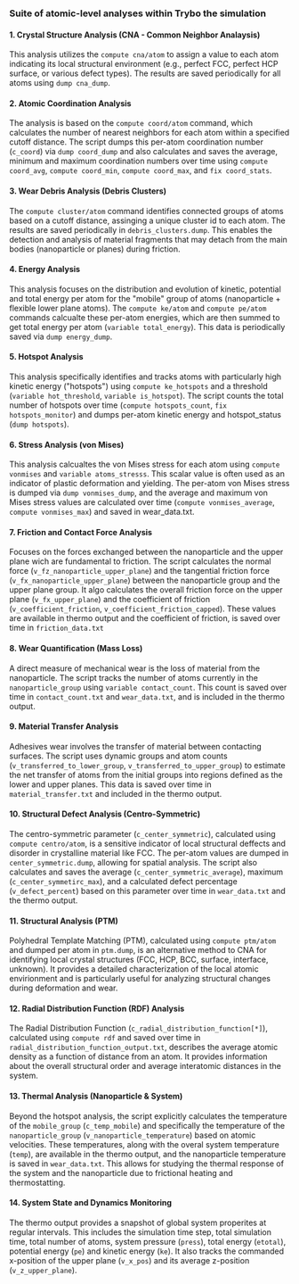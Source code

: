 ### Suite of atomic-level analyses within Trybo the simulation
#### 1. Crystal Structure Analysis (CNA - Common Neighbor Analaysis)
This analysis utilizes the `compute cna/atom` to assign a value to each atom indicating its local structural environment (e.g., perfect FCC, perfect HCP surface, or various defect types). The results are saved periodically for all atoms using `dump cna_dump`.

#### 2. Atomic Coordination Analysis
The analysis is based on the `compute coord/atom` command, which calculates the number of nearest neighbors for each atom within a specified cutoff distance. The script dumps this per-atom coordination number (`c_coord`) via `dump coord_dump` and also calculates and saves the average, minimum and maximum coordination numbers over time using `compute coord_avg`, `compute coord_min`, `compute coord_max`, and `fix coord_stats`.

#### 3. Wear Debris Analysis (Debris Clusters)
The `compute cluster/atom` command identifies connected groups of atoms based on a cutoff distance, assinging a unique cluster id to each atom. The results are saved periodically in `debris_clusters.dump`. This enables the detection and analysis of material fragments that may detach from the main bodies (nanoparticle or planes) during friction.

#### 4. Energy Analysis
This analysis focuses on the distribution and evolution of kinetic, potential and total energy per atom for the "mobile" group of atoms (nanoparticle + flexible lower plane atoms). The `compute ke/atom` and `compute pe/atom` commands calcualte these per-atom energies, which are then summed to get total energy per atom (`variable total_energy`). This data is periodically saved via `dump energy_dump`.

#### 5. Hotspot Analysis
This analysis specifically identifies and tracks atoms with particularly high kinetic energy ("hotspots") using `compute ke_hotspots` and a threshold (`variable hot_threshold`, `variable is_hotspot`). The script counts the total number of hotspots over time (`compute hotspots_count`, `fix hotspots_monitor`) and dumps per-atom kinetic energy and hotspot_status (`dump hotspots`).

#### 6. Stress Analysis (von Mises)
This analysis calcualtes the von Mises stress for each atom using `compute vonmises` and `variable atoms_stresss`. This scalar value is often used as an indicator of plastic deformation and yielding. The per-atom von Mises stress is dumped via `dump vonmises_dump`, and the average and maximum von Mises stress values are calculated over time (`compute vonmises_average`, `compute vonmises_max`) and saved in wear_data.txt.

#### 7. Friction and Contact Force Analysis
Focuses on the forces exchanged between the nanoparticle and the upper plane wich are fundamental to friction. The script calculates the normal force (`v_fz_nanoparticle_upper_plane`) and the tangential friction force (`v_fx_nanoparticle_upper_plane`) between the nanoparticle group and the upper plane group. It algo calculates the overall friction force on the upper plane (`v_fx_upper_plane`) and the coefficient of friction (`v_coefficient_friction`, `v_coefficient_friction_capped`). These values are available in thermo output and the coefficient of friction, is saved over time in `friction_data.txt`

#### 8. Wear Quantification (Mass Loss)
A direct measure of mechanical wear is the loss of material from the nanoparticle. The script tracks the number of atoms currently in the `nanoparticle_group` using `variable contact_count`. This count is saved over time in `contact_count.txt` and `wear_data.txt`, and is included in the thermo output.

#### 9. Material Transfer Analysis
Adhesives wear involves the transfer of material between contacting surfaces. The script uses dynamic groups and atom counts (`v_transferred_to_lower_group`, `v_transferred_to_upper_group`) to estimate the net transfer of atoms from the initial groups into regions defined as the lower and upper planes. This data is saved over time in `material_transfer.txt` and included in the thermo output.

#### 10. Structural Defect Analysis (Centro-Symmetric)
The centro-symmetric parameter (`c_center_symmetric`), calculated using `compute centro/atom`, is a sensitive indicator of local structural deffects and disorder in crystalline material like FCC. The per-atom values are dumped in `center_symmetric.dump`, allowing for spatial analysis. The script also calculates and saves the average (`c_center_symmetric_average`), maximum (`c_center_symmetirc_max`), and a calculated defect percentage (`v_defect_percent`) based on this parameter over time in `wear_data.txt` and the thermo output.

#### 11. Structural Analysis (PTM)
Polyhedral Template Matching (PTM), calculated using `compute ptm/atom` and dumped per atom in `ptm.dump`, is an alternative method to CNA for identifying local crystal structures (FCC, HCP, BCC, surface, interface, unknown). It provides a detailed characterization of the local atomic envirionment and is particularly useful for analyzing structural changes during deformation and wear.

#### 12. Radial Distribution Function (RDF) Analysis
The Radial Distribution Function (`c_radial_distribution_function[*]`), calculated using `compute rdf` and saved over time in `radial_distribution_function_output.txt`, describes the average atomic density as a function of distance from an atom. It provides information about the overall structural order and average interatomic distances in the system.

#### 13. Thermal Analysis (Nanoparticle & System)
Beyond the hotspot analysis, the script explicitly calculates the temperature of the `mobile_group` (`c_temp_mobile`) and specifically the temperature of the `nanoparticle_group` (`v_nanoparticle_temperature`) based on atomic velocities. These temperatures, along with the overal system temperature (`temp`), are available in the thermo output, and the nanoparticle temperature is saved in `wear_data.txt`. This allows for studying the thermal response of the system and the nanoparticle due to frictional heating and thermostatting.

#### 14. System State and Dynamics Monitoring
The thermo output provides a snapshot of global system properites at regular intervals. This includes the simulation time step, total simulation time, total number of atoms, system pressure (`press`), total energy (`etotal`), potential energy (`pe`) and kinetic energy (`ke`). It also tracks the commanded x-position of the upper plane (`v_x_pos`) and its average z-position (`v_z_upper_plane`).

